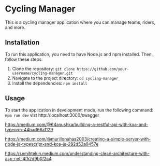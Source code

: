 # Cycling Manager

This is a cycling manager application where you can manage teams, riders, and more.

## Installation

To run this application, you need to have Node.js and npm installed. Then, follow these steps:

1. Clone the repository: `git clone https://github.com/your-username/cycling-manager.git`
2. Navigate to the project directory: `cd cycling-manager`
3. Install the dependencies: `npm install`

## Usage

To start the application in development mode, run the following command:
`npm run dev`
vist http://localhost:3000/swagger

https://medium.com/@64anushka/building-a-restful-api-with-koa-and-typeorm-44bad66a1129

https://medium.com/@murillonahas2003/creating-a-simple-server-with-node-js-typescript-and-koa-js-292d53a9457e

https://semihtekin.medium.com/understanding-clean-architecture-with-asp-net-4f52d9b0f2c4
